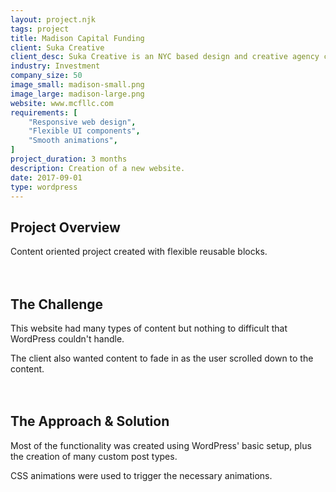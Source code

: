 ```yaml
---
layout: project.njk
tags: project
title: Madison Capital Funding
client: Suka Creative
client_desc: Suka Creative is an NYC based design and creative agency committed to helping you build awareness for your business.
industry: Investment
company_size: 50
image_small: madison-small.png
image_large: madison-large.png
website: www.mcfllc.com
requirements: [
    "Responsive web design",
    "Flexible UI components",
    "Smooth animations",
]
project_duration: 3 months
description: Creation of a new website.
date: 2017-09-01
type: wordpress
---
```


## Project Overview
Content oriented project created with flexible reusable blocks.
\
&nbsp;
\
&nbsp;
## The Challenge
This website had many types of content but nothing to difficult that WordPress couldn't handle. 

The client also wanted content to fade in as the user scrolled down to the content.
\
&nbsp;
\
&nbsp;
## The Approach & Solution
Most of the functionality was created using WordPress' basic setup, plus the creation of many custom post types.

CSS animations were used to trigger the necessary animations.